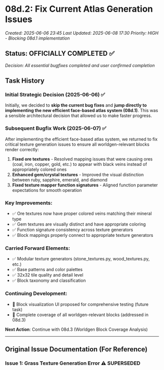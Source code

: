 # 08d.2: Fix Current Atlas Generation Issues  
*Created: 2025-06-06 23:45*
*Last Updated: 2025-06-08 17:30*
*Priority: HIGH - Blocking 08d.1 implementation*

## Status: OFFICIALLY COMPLETED ✅
*Decision: All essential bugfixes completed and user confirmed completion*

## Task History

### Initial Strategic Decision (2025-06-06) ✅
Initially, we decided to **skip the current bug fixes** and **jump directly to implementing the new efficient face-based atlas system (08d.1)**. This was a sensible architectural decision that allowed us to make faster progress.

### Subsequent Bugfix Work (2025-06-07) ✅
After implementing the efficient face-based atlas system, we returned to fix critical texture generation issues to ensure all worldgen-relevant blocks render correctly:

1. **Fixed ore textures** - Resolved mapping issues that were causing ores (coal, iron, copper, gold, etc.) to appear with black veins instead of appropriately colored ones
2. **Enhanced gem/crystal textures** - Improved the visual distinction between ruby, sapphire, emerald, and diamond
3. **Fixed texture mapper function signatures** - Aligned function parameter expectations for smooth operation  

### Key Improvements:
- ✅ Ore textures now have proper colored veins matching their mineral type
- ✅ Gem textures are visually distinct and have appropriate coloring
- ✅ Function signature consistency across texture generators
- ✅ Block mappings properly connect to appropriate texture generators

### Carried Forward Elements:
- ✅ Modular texture generators (stone_textures.py, wood_textures.py, etc.)
- ✅ Base patterns and color palettes
- ✅ 32x32 tile quality and detail level
- ✅ Block taxonomy and classification

### Continuing Development:
- 🔄 Block visualization UI proposed for comprehensive testing (future task)
- 🔄 Complete coverage of all worldgen-relevant blocks (addressed in 08d.3)

**Next Action**: Continue with 08d.3 (Worldgen Block Coverage Analysis)

---

## Original Issue Documentation (For Reference)

### Issue 1: Grass Texture Generation Error ⚠️ SUPERSEDED
